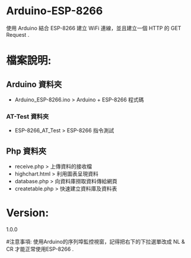 # Arduino-ESP-8266
使用 Arduino 結合 ESP-8266 建立 WiFi 連線，並且建立一個 HTTP 的 GET Request .   

# 檔案說明:
## Arduino 資料夾
- Arduino_ESP-8266.ino > Arduino + ESP-8266 程式碼

### AT-Test 資料夾

- ESP-8266_AT_Test > ESP-8266 指令測試  

## Php 資料夾
- receive.php > 上傳資料的接收檔
- highchart.html > 利用圖表呈現資料
- database.php > 向資料庫撈取資料傳給網頁
- createtable.php > 快速建立資料庫及資料表

# Version:
1.0.0

#注意事項:
使用Arduino的序列埠監控視窗，記得把右下的下拉選單改成 NL & CR 才能正常使用ESP-8266 .